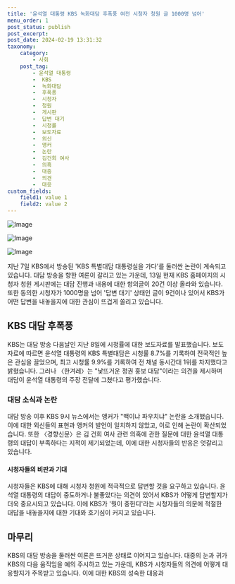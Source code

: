 ```yaml
---
title: '윤석열 대통령 KBS 녹화대담 후폭풍 여전 시청자 청원 글 1000명 넘어'
menu_order: 1
post_status: publish
post_excerpt: 
post_date: 2024-02-19 13:31:32
taxonomy:
    category:
        - 사회
    post_tag:
        - 윤석열 대통령
        -  KBS
        -  녹화대담
        -  후폭풍
        -  시청자
        -  청원
        -  게시판
        -  답변 대기
        -  시청률
        -  보도자료
        -  외신
        -  앵커
        -  논란
        -  김건희 여사
        -  의혹
        -  대중
        -  의견
        -  대응
custom_fields:
    field1: value 1
    field2: value 2
---
```


![Image](https://imgnews.pstatic.net/image/437/2024/02/13/0000379374_002_20240213103609685.jpg?type=w647)

![Image](https://imgnews.pstatic.net/image/437/2024/02/13/0000379374_003_20240213103609740.jpg?type=w647)

![Image](https://imgnews.pstatic.net/image/437/2024/02/13/0000379374_004_20240213103609809.jpg?type=w647)

지난 7일 KBS에서 방송된 'KBS 특별대담 대통령실을 가다'를 둘러싼 논란이 계속되고 있습니다. 대담 방송을 향한 여론이 갈리고 있는 가운데, 13일 현재 KBS 홈페이지의 시청자 청원 게시판에는 대담 진행과 내용에 대한 항의글이 20건 이상 올라와 있습니다. 또한 동의한 시청자가 1000명을 넘어 '답변 대기' 상태인 글이 9건이나 있어서 KBS가 어떤 답변을 내놓을지에 대한 관심이 뜨겁게 쏠리고 있습니다.
## KBS 대담 후폭풍
KBS는 대담 방송 다음날인 지난 8일에 시청률에 대한 보도자료를 발표했습니다. 보도자료에 따르면 윤석열 대통령의 KBS 특별대담은 시청률 8.7%를 기록하여 전국적인 높은 관심을 끌었으며, 최고 시청률 9.9%를 기록하여 전 채널 동시간대 1위를 차지했다고 밝혔습니다. 그러나 〈한겨레〉는 "낯뜨거운 정권 홍보 대담"이라는 의견을 제시하며 대담이 윤석열 대통령의 주장 전달에 그쳤다고 평가했습니다.
### 대담 소식과 논란
대담 방송 이후 KBS 9시 뉴스에서는 앵커가 "백이냐 파우치냐" 논란을 소개했습니다. 이에 대한 외신들의 표현과 앵커의 발언이 일치하지 않았고, 이로 인해 논란이 확산되었습니다. 또한 〈경향신문〉은 김 건희 여사 관련 의혹에 관한 질문에 대한 윤석열 대통령의 대답이 부족하다는 지적이 제기되었는데, 이에 대한 시청자들의 반응은 엇갈리고 있습니다.
#### 시청자들의 비판과 기대
시청자들은 KBS에 대해 시청자 청원에 적극적으로 답변할 것을 요구하고 있습니다. 윤석열 대통령의 대답이 중도하거나 불좋았다는 의견이 있어서 KBS가 어떻게 답변할지가 더욱 중요시되고 있습니다. 이에 KBS가 '뭣이 중헌디'라는 시청자들의 의문에 적절한 대답을 내놓을지에 대한 기대와 호기심이 커지고 있습니다.
## 마무리
KBS의 대담 방송을 둘러싼 여론은 뜨거운 상태로 이어지고 있습니다. 대중의 눈과 귀가 KBS의 다음 움직임을 예의 주시하고 있는 가운데, KBS가 시청자들의 의견에 어떻게 대응할지가 주목받고 있습니다. 이에 대한 KBS의 성숙한 대응과
